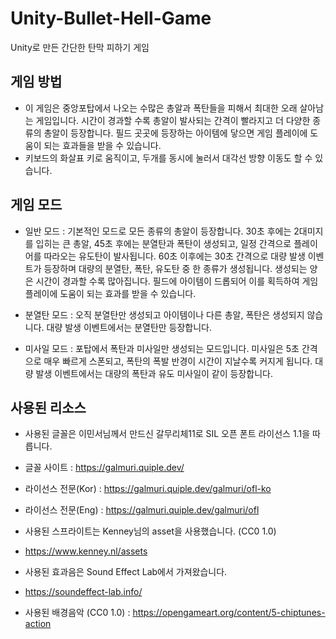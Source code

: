 # Unity-Bullet-Hell-Game

Unity로 만든 간단한 탄막 피하기 게임

## 게임 방법

- 이 게임은 중앙포탑에서 나오는 수많은 총알과 폭탄들을 피해서 최대한 오래 살아남는 게임입니다. 시간이 경과할 수록 총알이 발사되는 간격이 빨라지고 더 다양한 종류의 총알이 등장합니다. 필드 곳곳에 등장하는 아이템에 닿으면 게임 플레이에 도움이 되는 효과들을 받을 수 있습니다.
- 키보드의 화살표 키로 움직이고, 두개를 동시에 눌러서 대각선 방향 이동도 할 수 있습니다.

## 게임 모드

- 일반 모드 : 기본적인 모드로 모든 종류의 총알이 등장합니다. 30초 후에는 2대미지를 입히는 큰 총알, 45초 후에는 분열탄과 폭탄이 생성되고, 일정 간격으로 플레이어를 따라오는 유도탄이 발사됩니다. 60초 이후에는 30초 간격으로 대량 발생 이벤트가 등장하며 대량의 분열탄, 폭탄, 유도탄 중 한 종류가 생성됩니다. 생성되는 양은 시간이 경과할 수록 많아집니다. 필드에 아이템이 드롭되어 이를 획득하여 게임 플레이에 도움이 되는 효과를 받을 수 있습니다.

- 분열탄 모드 : 오직 분열탄만 생성되고 아이템이나 다른 총알, 폭탄은 생성되지 않습니다. 대량 발생 이벤트에서는 분열탄만 등장합니다.

- 미사일 모드 : 포탑에서 폭탄과 미사일만 생성되는 모드입니다. 미사일은 5초 간격으로 매우 빠르게 스폰되고, 폭탄의 폭발 반경이 시간이 지날수록 커지게 됩니다. 대량 발생 이벤트에서는 대량의 폭탄과 유도 미사일이 같이 등장합니다.

## 사용된 리소스

- 사용된 글꼴은 이민서님께서 만드신 갈무리체11로 SIL 오픈 폰트 라이선스 1.1을 따릅니다.  
- 글꼴 사이트 : <https://galmuri.quiple.dev/>
- 라이선스 전문(Kor) : <https://galmuri.quiple.dev/galmuri/ofl-ko>
- 라이선스 전문(Eng) : <https://galmuri.quiple.dev/galmuri/ofl>

- 사용된 스프라이트는 Kenney님의 asset을 사용했습니다. (CC0 1.0)
- <https://www.kenney.nl/assets>
- 사용된 효과음은 Sound Effect Lab에서 가져왔습니다.
- <https://soundeffect-lab.info/>
- 사용된 배경음악 (CC0 1.0) : <https://opengameart.org/content/5-chiptunes-action>
